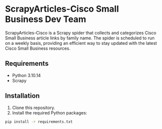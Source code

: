 # ScrapyArticles-Cisco Small Business Dev Team

ScrapyArticles-Cisco is a Scrapy spider that collects and categorizes Cisco Small Business article links by family name. The spider is scheduled to run on a weekly basis, providing an efficient way to stay updated with the latest Cisco Small Business resources.

## Requirements

-   Python 3.10.14
-   Scrapy

## Installation

1. Clone this repository.
2. Install the required Python packages:

```bash
pip install -r requirements.txt
```
